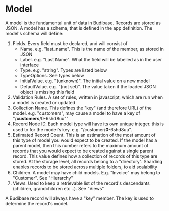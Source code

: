 # Model

A model is the fundamental unit of data in Budibase. Records are stored as JSON. A model has a schema, that is defined in the app definition. The model's schema will define:

1. Fields. Every field must be declared, and will consist of
   * Name. e.g. "last\_name". This is the name of the member, as stored in JSON
   * Label. e.g. "Last Name". What the field will be labelled as in the user interface
   * Type. e.g. "string". Types are listed below
   * TypeOptions. See types below
   * InitialValue. e.g. "\(unknown\)". The initial value on a new model 
   * DefaultValue. e.g. "\(not set\)". The value taken if the loaded JSON object is missing this field
2. Validation Rules. A set of rules, written in javascript, which are run when a model is created or updated
3. Collection Name. This defines the "key" \(and therefore URL\) of the model. e.g. "customers", may cause a model to have a key of "/**customers**/0-6shd8uu""
4. Record Node ID. Each model type will have its own unique integer. this is used to for the model's key. e.g. "/customer/**0**-6shd8uu".
5. Estimated Record Count. This is an estimation of the most amount of this type of model you would expect to be created. If the model has a parent model, then this number refers to the maximum amount of records that you would expect to be created against a single parent record. This value defines how a collection of records of this type are stored. At the storage level, all records belong to a "directory". Sharding enables records to be stored across multiple folders, to aid scalability
6. Children. A model may have child models. E.g. "Invoice" may belong to "Customer". See "Hierarchy"
7. Views. Used to keep a retrievable list of the record's descendants \(children, grandchildren etc...\). See "Views" 

A Budibase record will always have a "key" member. The key is used to determine the record's model.
